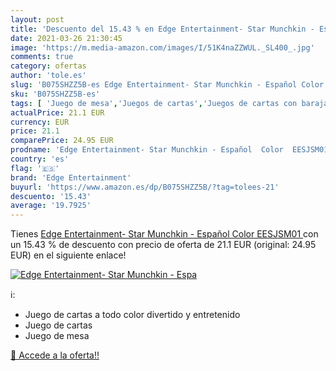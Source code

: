 ```yaml
---
layout: post
title: 'Descuento del 15.43 % en Edge Entertainment- Star Munchkin - Espa'
date: 2021-03-26 21:30:45
image: 'https://m.media-amazon.com/images/I/51K4naZZWUL._SL400_.jpg'
comments: true
category: ofertas
author: 'tole.es'
slug: 'B075SHZZ5B-es Edge Entertainment- Star Munchkin - Español Color EESJSM01'
sku: 'B075SHZZ5B-es'
tags: [ 'Juego de mesa','Juegos de cartas','Juegos de cartas con baraja específica','Juegos y accesorios para juegos','Juguetes','Juguetes y juegos','edge entertainment','munchkin', ]
actualPrice: 21.1 EUR
currency: EUR
price: 21.1
comparePrice: 24.95 EUR
prodname: 'Edge Entertainment- Star Munchkin - Español  Color  EESJSM01 '
country: 'es'
flag: '🇪🇸'
brand: 'Edge Entertainment'
buyurl: 'https://www.amazon.es/dp/B075SHZZ5B/?tag=tolees-21'
descuento: '15.43'
average: '19.7925'
---
```


Tienes [Edge Entertainment- Star Munchkin - Español  Color  EESJSM01 ](https://www.amazon.es/dp/B075SHZZ5B/?tag=tolees-21) con un 15.43 % de descuento con precio de oferta de 21.1 EUR (original: 24.95 EUR) en el siguiente enlace!

[![Edge Entertainment- Star Munchkin - Espa](https://m.media-amazon.com/images/I/51K4naZZWUL._SL400_.jpg)](https://www.amazon.es/dp/B075SHZZ5B/?tag=tolees-21)

ℹ️:

- Juego de cartas a todo color divertido y entretenido
- Juego de cartas
- Juego de mesa

[🛒 Accede a la oferta!!](https://www.amazon.es/dp/B075SHZZ5B/?tag=tolees-21)
